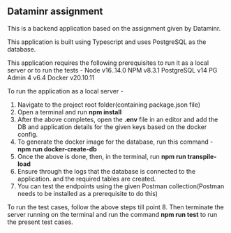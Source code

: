 ## Dataminr assignment

This is a backend application based on the assignment given by Dataminr.

This application is built using Typescript and uses PostgreSQL as the database.

This application requires the following prerequisites to run it as a local server or to run the tests -
Node v16..14.0
NPM v8.3.1
PostgreSQL v14
PG Admin 4 v6.4
Docker v20.10.11

To run the application as a local server -
1. Navigate to the project root folder(containing package.json file)
2. Open a terminal and run **npm install**
3. After the above completes, open the **.env** file in an editor and add the DB and application details for the given keys based on the docker config.
4. To generate the docker image for the database, run this command - **npm run docker-create-db**
5. Once the above is done, then, in the terminal, run **npm run transpile-load**
6. Ensure through the logs that the database is connected to the application. and the required tables are created.
7. You can test the endpoints using the given Postman collection(Postman needs to be installed as a prerequisite to do this)

To run the test cases, follow the above steps till point 8.
Then terminate the server running on the terminal and run the command **npm run test** to run the present test cases. 